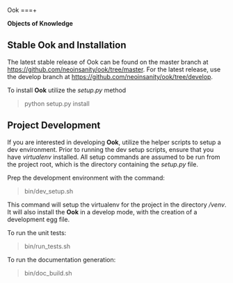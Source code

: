 Ook
===+

**Objects of Knowledge**

Stable Ook and Installation
----------------------------

The latest stable release of Ook can be found on the master branch at
https://github.com/neoinsanity/ook/tree/master. For the latest release, use the develop branch at
https://github.com/neoinsanity/ook/tree/develop.

To install **Ook** utilize the *setup.py* method

  > python setup.py install

Project Development
--------------------

If you are interested in developing **Ook**, utilize the helper scripts to setup a dev
environment. Prior to running the dev setup scripts, ensure that you have *virtualenv* installed.
 All setup commands are assumed to be run from the project root,
 which is the directory containing the *setup.py* file.

Prep the development environment with the command:

  > bin/dev_setup.sh

This command will setup the virtualenv for the project in the directory */venv*. It will also
install the **Ook** in a develop mode, with the creation of a development egg file.

To run the unit tests:

  > bin/run_tests.sh

To run the documentation generation:

  > bin/doc_build.sh

